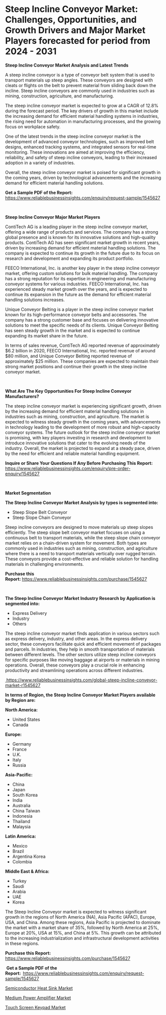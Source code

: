 <p><h1>Steep Incline Conveyor Market: Challenges, Opportunities, and Growth Drivers and Major Market Players forecasted for period from 2024 - 2031</h1></p><p><strong>Steep Incline Conveyor Market Analysis and Latest Trends</strong></p>
<p><p>A steep incline conveyor is a type of conveyor belt system that is used to transport materials up steep angles. These conveyors are designed with cleats or flights on the belt to prevent material from sliding back down the incline. Steep incline conveyors are commonly used in industries such as mining, construction, agriculture, and manufacturing.</p><p>The steep incline conveyor market is expected to grow at a CAGR of 12.8% during the forecast period. The key drivers of growth in this market include the increasing demand for efficient material handling systems in industries, the rising need for automation in manufacturing processes, and the growing focus on workplace safety.</p><p>One of the latest trends in the steep incline conveyor market is the development of advanced conveyor technologies, such as improved belt designs, enhanced tracking systems, and integrated sensors for real-time monitoring. These innovations are aimed at improving the efficiency, reliability, and safety of steep incline conveyors, leading to their increased adoption in a variety of industries.</p><p>Overall, the steep incline conveyor market is poised for significant growth in the coming years, driven by technological advancements and the increasing demand for efficient material handling solutions.</p></p>
<p><strong>Get a Sample PDF of the Report:&nbsp;</strong> <a href="https://www.reliablebusinessinsights.com/enquiry/request-sample/1545627">https://www.reliablebusinessinsights.com/enquiry/request-sample/1545627</a></p>
<p>&nbsp;</p>
<p><strong>Steep Incline Conveyor Major Market Players</strong></p>
<p><p>ContiTech AG is a leading player in the steep incline conveyor market, offering a wide range of products and services. The company has a strong global presence and is known for its innovative solutions and high-quality products. ContiTech AG has seen significant market growth in recent years, driven by increasing demand for efficient material handling solutions. The company is expected to continue its growth in the future due to its focus on research and development and expanding its product portfolio.</p><p>FEECO International, Inc. is another key player in the steep incline conveyor market, offering custom solutions for bulk material handling. The company has a strong reputation for its expertise in engineering and manufacturing conveyor systems for various industries. FEECO International, Inc. has experienced steady market growth over the years, and is expected to continue its expansion in the future as the demand for efficient material handling solutions increases.</p><p>Unique Conveyor Belting is a player in the steep incline conveyor market known for its high-performance conveyor belts and accessories. The company has a strong customer base and focuses on delivering innovative solutions to meet the specific needs of its clients. Unique Conveyor Belting has seen steady growth in the market and is expected to continue expanding its market share in the future.</p><p>In terms of sales revenue, ContiTech AG reported revenue of approximately $6.2 billion in 2020, FEECO International, Inc. reported revenue of around $80 million, and Unique Conveyor Belting reported revenue of approximately $25 million. These companies are expected to maintain their strong market positions and continue their growth in the steep incline conveyor market.</p></p>
<p>&nbsp;</p>
<p><strong>What Are The Key Opportunities For Steep Incline Conveyor Manufacturers?</strong></p>
<p><p>The steep incline conveyor market is experiencing significant growth, driven by the increasing demand for efficient material handling solutions in industries such as mining, construction, and agriculture. The market is expected to witness steady growth in the coming years, with advancements in technology leading to the development of more robust and high-capacity conveyor systems. The future outlook for the steep incline conveyor market is promising, with key players investing in research and development to introduce innovative solutions that cater to the evolving needs of the industry. Overall, the market is projected to expand at a steady pace, driven by the need for efficient and reliable material handling equipment.</p></p>
<p><strong>Inquire or Share Your Questions If Any Before Purchasing This Report:</strong> <a href="https://www.reliablebusinessinsights.com/enquiry/pre-order-enquiry/1545627">https://www.reliablebusinessinsights.com/enquiry/pre-order-enquiry/1545627</a></p>
<p>&nbsp;</p>
<p><strong>Market Segmentation</strong></p>
<p><strong>The Steep Incline Conveyor Market Analysis by types is segmented into:</strong></p>
<p><ul><li>Steep Slope Belt Conveyor</li><li>Steep Slope Chain Conveyor</li></ul></p>
<p><p>Steep incline conveyors are designed to move materials up steep slopes efficiently. The steep slope belt conveyor market focuses on using a continuous belt to transport materials, while the steep slope chain conveyor market relies on a chain-driven system for movement. Both types are commonly used in industries such as mining, construction, and agriculture where there is a need to transport materials vertically over rugged terrain. These conveyors provide a cost-effective and reliable solution for handling materials in challenging environments.</p></p>
<p><strong>Purchase this Report:&nbsp;</strong><a href="https://www.reliablebusinessinsights.com/purchase/1545627">https://www.reliablebusinessinsights.com/purchase/1545627</a></p>
<p>&nbsp;</p>
<p><strong>The Steep Incline Conveyor Market Industry Research by Application is segmented into:</strong></p>
<p><ul><li>Express Delivery</li><li>Industry</li><li>Others</li></ul></p>
<p><p>The steep incline conveyor market finds application in various sectors such as express delivery, industry, and other areas. In the express delivery sector, these conveyors facilitate quick and efficient movement of packages and parcels. In industries, they help in smooth transportation of materials between different levels. The other sectors utilize steep incline conveyors for specific purposes like moving baggage at airports or materials in mining operations. Overall, these conveyors play a crucial role in enhancing productivity and streamlining operations across different industries.</p></p>
<p><a href="https://www.reliablebusinessinsights.com/global-steep-incline-conveyor-market-r1545627">&nbsp;https://www.reliablebusinessinsights.com/global-steep-incline-conveyor-market-r1545627</a></p>
<p><strong>In terms of Region, the Steep Incline Conveyor Market Players available by Region are:</strong></p>
<p>
    <p> <strong> North America: </strong>
        <ul>
            <li>United States</li>
            <li>Canada</li>
        </ul>
        </p> 
    <p> <strong> Europe: </strong>
        <ul>
            <li>Germany</li>
            <li>France</li>
            <li>U.K.</li>
            <li>Italy</li>
            <li>Russia</li>
        </ul>
        </p> 
    <p> <strong> Asia-Pacific: </strong>
        <ul>
            <li>China</li>
            <li>Japan</li>
            <li>South Korea</li>
            <li>India</li>
            <li>Australia</li>
            <li>China Taiwan</li>
            <li>Indonesia</li>
            <li>Thailand</li>
            <li>Malaysia</li>
        </ul>
        </p> 
    <p> <strong> Latin America: </strong>
        <ul>
            <li>Mexico</li>
            <li>Brazil</li>
            <li>Argentina Korea</li>
            <li>Colombia</li>
        </ul>
        </p> 
    <p> <strong> Middle East & Africa: </strong>
        <ul>
            <li>Turkey</li>
            <li>Saudi</li>
            <li>Arabia</li>
            <li>UAE</li>
            <li>Korea</li>
        </ul>
    </p>
    </p>
<p><p>The Steep Incline Conveyor market is expected to witness significant growth in the regions of North America (NA), Asia Pacific (APAC), Europe, USA, and China. Among these regions, Asia Pacific is projected to dominate the market with a market share of 35%, followed by North America at 25%, Europe at 20%, USA at 15%, and China at 5%. This growth can be attributed to the increasing industrialization and infrastructural development activities in these regions.</p></p>
<p><strong>Purchase this Report: </strong><a href="https://www.reliablebusinessinsights.com/purchase/1545627">https://www.reliablebusinessinsights.com/purchase/1545627</a></p>
<p>&nbsp;<strong>Get a Sample PDF of the Report:&nbsp;&nbsp;</strong><a href="https://www.reliablebusinessinsights.com/enquiry/request-sample/1545627">https://www.reliablebusinessinsights.com/enquiry/request-sample/1545627</a></p>
<p><strong></strong></p>
<p><p><a href="https://github.com/staberhelen84/Market-Research-Report-List-1/blob/main/semiconductor-heat-sink-market.md">Semiconductor Heat Sink Market</a></p><p><a href="https://github.com/ValentineMike02/Market-Research-Report-List-1/blob/main/medium-power-amplifier-market.md">Medium Power Amplifier Market</a></p><p><a href="https://github.com/JosephMorgnlvXXff/Market-Research-Report-List-1/blob/main/touch-screen-keypad-market.md">Touch Screen Keypad Market</a></p></p>